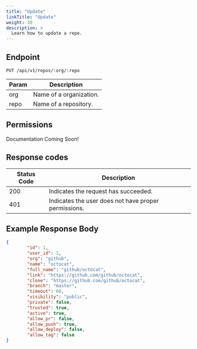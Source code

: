 ```yaml
---
title: "Update"
linkTitle: "Update"
weight: 30
description: >
  Learn how to update a repo.
---
```


## Endpoint

```
PUT /api/v1/repos/:org/:repo
```

| Param | Description |
|---|---|
| org | Name of a organization. |
| repo | Name of a repository. |

## Permissions

Documentation Coming Soon!

## Response codes

| Status Code | Description |
|---|---|
| 200 | Indicates the request has succeeded. |
| 401 | Indicates the user does not have proper permissions. |

## Example Response Body

```json
{
		"id": 1,
		"user_id": 1,
		"org": "github",
		"name": "octocat",
		"full_name": "github/octocat",
		"link": "https://github.com/github/octocat",
		"clone": "https://github.com/github/octocat",
		"branch": "master",
		"timeout": 60,
		"visibility": "public",
		"private": false,
		"trusted": true,
		"active": true,
		"allow_pr": false,
		"allow_push": true,
		"allow_deploy": false,
		"allow_tag": false
}
```
